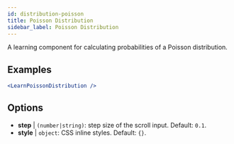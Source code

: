 ```yaml
---
id: distribution-poisson
title: Poisson Distribution
sidebar_label: Poisson Distribution
---
```


A learning component for calculating probabilities of a Poisson distribution.

## Examples

```jsx live
<LearnPoissonDistribution />
```

## Options

* __step__ | `(number|string)`: step size of the scroll input. Default: `0.1`.
* __style__ | `object`: CSS inline styles. Default: `{}`.
